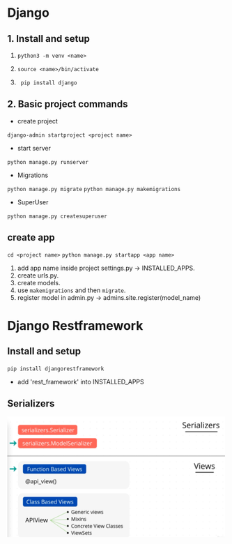 # Django

## 1. Install and setup 
1. `python3 -m venv <name>`

1. `source <name>/bin/activate `

1. ` pip install django`

## 2. Basic project commands
+ create project

`django-admin startproject <project name>`



+ start server

`python manage.py runserver`

+ Migrations 

`python manage.py migrate`
`python manage.py makemigrations`

+ SuperUser 

`python manage.py createsuperuser `

## create app

`cd <project name>`
`python manage.py startapp <app name>`

1. add app name inside project settings.py -> INSTALLED_APPS.
1. create urls.py.
1. create models.
1. use `makemigrations` and then `migrate`.
1. register model in admin.py -> admins.site.register(model_name)

# Django Restframework
## Install and setup
`pip install djangorestframework`
+ add 'rest_framework' into INSTALLED_APPS

## Serializers
<!-- ![alt test](./data/1.png ) -->
<img src="./data/1.png " width="500">